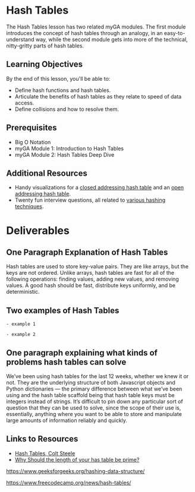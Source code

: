 # Hash Tables

The Hash Tables lesson has two related myGA modules. The first module introduces the concept of hash tables through an analogy, in an easy-to-understand way, while the second module gets into more of the technical, nitty-gritty parts of hash tables.

## Learning Objectives

By the end of this lesson, you'll be able to:

- Define hash functions and hash tables.
- Articulate the benefits of hash tables as they relate to speed of data access.
- Define collisions and how to resolve them.

## Prerequisites

- Big O Notation
- myGA Module 1: Introduction to Hash Tables
- myGA Module 2: Hash Tables Deep Dive

## Additional Resources

- Handy visualizations for a [closed addressing hash table](https://www.cs.usfca.edu/~galles/visualization/OpenHash.html) and an [open addressing hash table](https://www.cs.usfca.edu/~galles/visualization/ClosedHash.html).
- Twenty fun interview questions, all related to [various hashing techniques](https://www.geeksforgeeks.org/top-20-hashing-technique-based-interview-questions/).

# Deliverables

## One Paragraph Explanation of Hash Tables

Hash tables are used to store key-value pairs. They are like arrays, but the keys are not ordered. Unlike arrays, hash tables are fast for all of the following operations: finding values, adding new values, and removing values. A good hash should be fast, distribute keys uniformly, and be deterministic.

## Two examples of Hash Tables

`- example 1`

`- example 2`

## One paragraph explaining what kinds of problems hash tables can solve

We’ve been using hash tables for the last 12 weeks, whether we knew it or not. They are the underlying structure of both Javascript objects and Python dictionaries — the primary difference between what we’ve been using and the hash table scaffold being that hash table keys must be integers instead of strings. It’s difficult to pin down any particular sort of question that they can be used to solve, since the scope of their use is, essentially, anything where you want to be able to store and manipulate large amounts of information reliably and quickly.

## Links to Resources

- [Hash Tables, Colt Steele](https://cs.slides.com/colt_steele/hash-tables#/2/0/2)
- [Why Should the length of your has table be prime?](https://medium.com/swlh/why-should-the-length-of-your-hash-table-be-a-prime-number-760ec65a75d1)

https://www.geeksforgeeks.org/hashing-data-structure/

https://www.freecodecamp.org/news/hash-tables/
